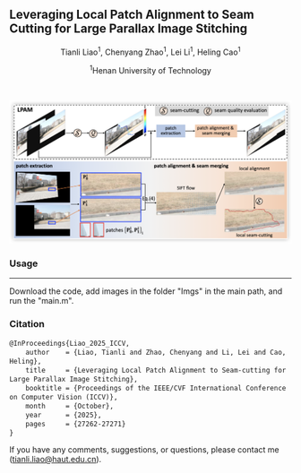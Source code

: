 ## Leveraging Local Patch Alignment to Seam Cutting for Large Parallax Image Stitching

<p align=center>Tianli Liao<sup>1</sup>, Chenyang Zhao<sup>1</sup>, Lei Li<sup>1</sup>, Heling Cao<sup>1</sup>

<p align=center><sup>1</sup>Henan University of Technology</p>

<br>

![Pipeline](pipeline.png)

### Usage

---

Download the code, add images in the folder "Imgs" in the main path, and run the "main.m".

### Citation

```
@InProceedings{Liao_2025_ICCV,
    author    = {Liao, Tianli and Zhao, Chenyang and Li, Lei and Cao, Heling},
    title     = {Leveraging Local Patch Alignment to Seam-cutting for Large Parallax Image Stitching},
    booktitle = {Proceedings of the IEEE/CVF International Conference on Computer Vision (ICCV)},
    month     = {October},
    year      = {2025},
    pages     = {27262-27271}
}
```

If you have any comments, suggestions, or questions, please contact me (tianli.liao@haut.edu.cn).
